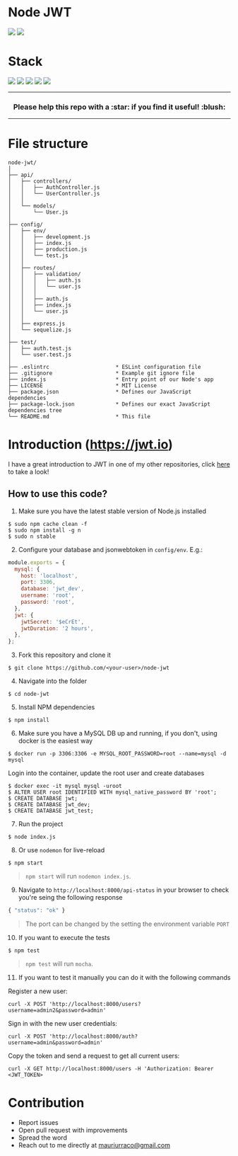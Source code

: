 # Node JWT

![](https://img.shields.io/badge/node-success-brightgreen.svg)
![](https://img.shields.io/badge/test-success-brightgreen.svg)

# Stack

![](https://img.shields.io/badge/node_8-✓-blue.svg)
![](https://img.shields.io/badge/ES6-✓-blue.svg)
![](https://img.shields.io/badge/express-✓-blue.svg)
![](https://img.shields.io/badge/sequelize-✓-blue.svg)
![](https://img.shields.io/badge/mocha-✓-blue.svg)

***

<h3 align="center">Please help this repo with a :star: if you find it useful! :blush:</h3>

***

# File structure

```
node-jwt/
│
├── api/
│   ├── controllers/
│   │   ├── AuthController.js
│   │   └── UserController.js
│   │
│   └── models/
│       └── User.js
│
├── config/
│   ├── env/
│   │   ├── development.js
│   │   ├── index.js
│   │   ├── production.js
│   │   └── test.js
│   │
│   ├── routes/
│   │   ├── validation/
│   │   │   ├── auth.js
│   │   │   └── user.js
│   │   │
│   │   ├── auth.js
│   │   ├── index.js
│   │   └── user.js
│   │
│   ├── express.js
│   └── sequelize.js
│
├── test/
│   ├── auth.test.js
│   └── user.test.js
│   
├── .eslintrc                     * ESLint configuration file
├── .gitignore                    * Example git ignore file
├── index.js                      * Entry point of our Node's app
├── LICENSE                       * MIT License
├── package.json                  * Defines our JavaScript dependencies
├── package-lock.json             * Defines our exact JavaScript dependencies tree
└── README.md                     * This file
```

# Introduction (https://jwt.io)

I have a great introduction to JWT in one of my other repositories, click [here](https://github.com/murraco/spring-boot-jwt#introduction-httpsjwtio) to take a look!

## How to use this code?

1. Make sure you have the latest stable version of Node.js installed

```
$ sudo npm cache clean -f
$ sudo npm install -g n
$ sudo n stable
```
  
2. Configure your database and jsonwebtoken in `config/env`. E.g.:

```javascript
module.exports = {
  mysql: {
    host: 'localhost',
    port: 3306,
    database: 'jwt_dev',
    username: 'root',
    password: 'root',
  },
  jwt: {
    jwtSecret: '$eCrEt',
    jwtDuration: '2 hours',
  },
};
```

3. Fork this repository and clone it
  
```
$ git clone https://github.com/<your-user>/node-jwt
```
  
4. Navigate into the folder  

```
$ cd node-jwt
```
5. Install NPM dependencies

```
$ npm install
```
  
6. Make sure you have a MySQL DB up and running, if you don't, using docker is the easiest way

```
$ docker run -p 3306:3306 -e MYSQL_ROOT_PASSWORD=root --name=mysql -d mysql
```
Login into the container, update the root user and create databases

```
$ docker exec -it mysql mysql -uroot
$ ALTER USER root IDENTIFIED WITH mysql_native_password BY 'root';
$ CREATE DATABASE jwt;
$ CREATE DATABASE jwt_dev;
$ CREATE DATABASE jwt_test;
```
  
7. Run the project

```
$ node index.js
```
  
8. Or use `nodemon` for live-reload
  
```
$ npm start
```

> `npm start` will run `nodemon index.js`.
  
9. Navigate to `http://localhost:8000/api-status` in your browser to check you're seing the following response

```javascript
{ "status": "ok" }
```

> The port can be changed by the setting the environment variable `PORT`

10. If you want to execute the tests

```
$ npm test
```

> `npm test` will run `mocha`.

11. If you want to test it manually you can do it with the following commands

Register a new user:
```
curl -X POST 'http://localhost:8000/users?username=admin2&password=admin'
```

Sign in with the new user credentials:
```
curl -X POST 'http://localhost:8000/auth?username=admin&password=admin'
```

Copy the token and send a request to get all current users:
```
curl -X GET http://localhost:8000/users -H 'Authorization: Bearer <JWT_TOKEN>
```

# Contribution

- Report issues
- Open pull request with improvements
- Spread the word
- Reach out to me directly at <mauriurraco@gmail.com>
